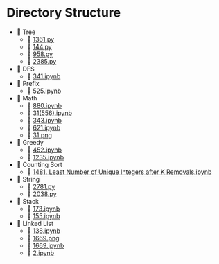 # Directory Structure

- 📁 Tree
  - 📄 [1361.py](https://github.com/YuxuanZhao23/myLeetCode/blob/main/Tree/1361.py)
  - 📄 [144.py](https://github.com/YuxuanZhao23/myLeetCode/blob/main/Tree/144.py)
  - 📄 [958.py](https://github.com/YuxuanZhao23/myLeetCode/blob/main/Tree/958.py)
  - 📄 [2385.py](https://github.com/YuxuanZhao23/myLeetCode/blob/main/Tree/2385.py)
- 📁 DFS
  - 📄 [341.ipynb](https://github.com/YuxuanZhao23/myLeetCode/blob/main/DFS/341.ipynb)
- 📁 Prefix
  - 📄 [525.ipynb](https://github.com/YuxuanZhao23/myLeetCode/blob/main/Prefix/525.ipynb)
- 📁 Math
  - 📄 [880.ipynb](https://github.com/YuxuanZhao23/myLeetCode/blob/main/Math/880.ipynb)
  - 📄 [31(556).ipynb](https://github.com/YuxuanZhao23/myLeetCode/blob/main/Math/31(556).ipynb)
  - 📄 [343.ipynb](https://github.com/YuxuanZhao23/myLeetCode/blob/main/Math/343.ipynb)
  - 📄 [621.ipynb](https://github.com/YuxuanZhao23/myLeetCode/blob/main/Math/621.ipynb)
  - 📄 [31.png](https://github.com/YuxuanZhao23/myLeetCode/blob/main/Math/31.png)
- 📁 Greedy
  - 📄 [452.ipynb](https://github.com/YuxuanZhao23/myLeetCode/blob/main/Greedy/452.ipynb)
  - 📄 [1235.ipynb](https://github.com/YuxuanZhao23/myLeetCode/blob/main/Greedy/1235.ipynb)
- 📁 Counting Sort
  - 📄 [1481. Least Number of Unique Integers after K Removals.ipynb](https://github.com/YuxuanZhao23/myLeetCode/blob/main/Counting%20Sort/1481.%20Least%20Number%20of%20Unique%20Integers%20after%20K%20Removals.ipynb)
- 📁 String
  - 📄 [2781.py](https://github.com/YuxuanZhao23/myLeetCode/blob/main/String/2781.py)
  - 📄 [2038.py](https://github.com/YuxuanZhao23/myLeetCode/blob/main/String/2038.py)
- 📁 Stack
  - 📄 [173.ipynb](https://github.com/YuxuanZhao23/myLeetCode/blob/main/Stack/173.ipynb)
  - 📄 [155.ipynb](https://github.com/YuxuanZhao23/myLeetCode/blob/main/Stack/155.ipynb)
- 📁 Linked List
  - 📄 [138.ipynb](https://github.com/YuxuanZhao23/myLeetCode/blob/main/Linked%20List/138.ipynb)
  - 📄 [1669.png](https://github.com/YuxuanZhao23/myLeetCode/blob/main/Linked%20List/1669.png)
  - 📄 [1669.ipynb](https://github.com/YuxuanZhao23/myLeetCode/blob/main/Linked%20List/1669.ipynb)
  - 📄 [2.ipynb](https://github.com/YuxuanZhao23/myLeetCode/blob/main/Linked%20List/2.ipynb)
